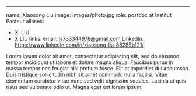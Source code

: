 ---
name: Xiaosong Liu
image: images/photo.jpg
role: postdoc at Institut Pasteur
aliases:
  - X. LIU
  - X LIU
links:
  email: ls763344978@gmail.com
  LinkedIn: https://www.linkedin.com/in/xiaosong-liu-88288b121/

Lorem ipsum dolor sit amet, consectetur adipiscing elit, sed do eiusmod tempor incididunt ut labore et dolore magna aliqua.
Faucibus purus in massa tempor nec feugiat nisl pretium fusce.
Elit at imperdiet dui accumsan.
Duis tristique sollicitudin nibh sit amet commodo nulla facilisi.
Vitae elementum curabitur vitae nunc sed velit dignissim sodales.
Lacinia at quis risus sed vulputate odio ut.
Magna eget est lorem ipsum.
